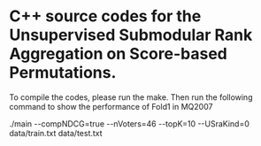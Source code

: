 # C++ source codes for the Unsupervised Submodular Rank Aggregation on Score-based Permutations. 
To compile the codes, please run the make. 
Then run the following command to show the performance of Fold1 in MQ2007

./main --compNDCG=true --nVoters=46 --topK=10 --USraKind=0 data/train.txt data/test.txt


